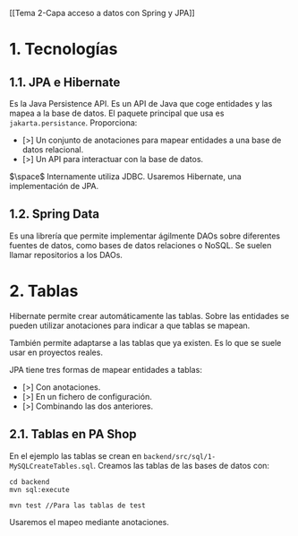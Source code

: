 [[Tema 2-Capa acceso a datos con Spring y JPA]]

# 1. Tecnologías
## 1.1. JPA e Hibernate
Es la Java Persistence API. Es un API de Java que coge entidades y las mapea a la base de datos. El paquete principal que usa es `jakarta.persistance`. Proporciona:
+ [>] Un conjunto de anotaciones para mapear entidades a una base de datos relacional.
+ [>] Un API para interactuar con la base de datos.

$\space$
Internamente utiliza JDBC. Usaremos Hibernate, una implementación de JPA.

## 1.2. Spring Data
Es una librería que permite implementar ágilmente DAOs sobre diferentes fuentes de datos, como bases de datos relaciones o NoSQL. Se suelen llamar repositorios a los DAOs.

# 2. Tablas
Hibernate permite crear automáticamente las tablas. Sobre las entidades se pueden utilizar anotaciones para indicar a que tablas se mapean.

También permite adaptarse a las tablas que ya existen. Es lo que se suele usar en proyectos reales.

JPA tiene tres formas de mapear entidades a tablas:
+ [>] Con anotaciones.
+ [>] En un fichero de configuración.
+ [>] Combinando las dos anteriores.

## 2.1. Tablas en PA Shop
En el ejemplo las tablas se crean en `backend/src/sql/1-MySQLCreateTables.sql`. Creamos las tablas de las bases de datos con:
```
cd backend
mvn sql:execute

mvn test //Para las tablas de test
```

Usaremos el mapeo mediante anotaciones.